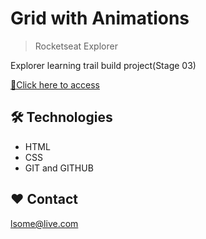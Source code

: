 # Grid with Animations

>Rocketseat Explorer

Explorer learning trail build project(Stage 03)

[🔗Click here to access](https://github.com/Lucianosm28/Desafio-grid.git)


## 🛠 Technologies

- HTML
- CSS 
- GIT and GITHUB

## ❤ Contact

lsome@live.com
